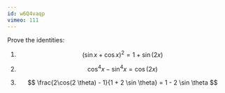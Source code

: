 ```yaml
---
id: w6Q4vaqp
vimeo: 111
---
```


Prove the identities:

 1. $$
    (\sin x + \cos x)^2 = 1 + \sin(2x)
    $$

 1. $$
    \cos^4 x - \sin^4 x = \cos(2x)
    $$

 1. $$
    \frac{2\cos(2 \theta) - 1}{1 + 2 \sin \theta} = 1 - 2 \sin \theta
    $$
